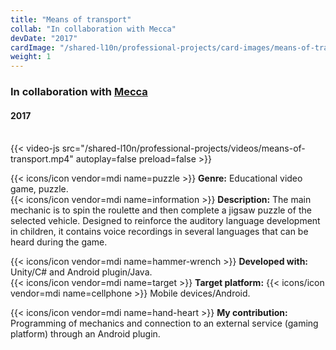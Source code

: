 ```yaml
---
title: "Means of transport"
collab: "In collaboration with Mecca"
devDate: "2017"
cardImage: "/shared-l10n/professional-projects/card-images/means-of-transport.jpg"
weight: 1
---
```


### In collaboration with [Mecca](https://meccanimation.com/)
#### 2017
\
{{< video-js src="/shared-l10n/professional-projects/videos/means-of-transport.mp4" autoplay=false preload=false >}}

{{< icons/icon vendor=mdi name=puzzle >}} **Genre:** Educational video game, puzzle.\
{{< icons/icon vendor=mdi name=information >}} **Description:**
The main mechanic is to spin the roulette and then complete a jigsaw puzzle of the selected vehicle.
Designed to reinforce the auditory language development in children, it contains voice recordings in several languages that can be heard during the game.

{{< icons/icon vendor=mdi name=hammer-wrench >}} **Developed with:** Unity/C# and Android plugin/Java.\
{{< icons/icon vendor=mdi name=target >}} **Target platform:** {{< icons/icon vendor=mdi name=cellphone >}} Mobile devices/Android.

{{< icons/icon vendor=mdi name=hand-heart >}} **My contribution:**
Programming of mechanics and connection to an external service (gaming platform) through an Android plugin.
